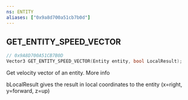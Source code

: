 ```yaml
---
ns: ENTITY
aliases: ["0x9a8d700a51cb7b0d"]
---
```

## GET_ENTITY_SPEED_VECTOR

```c
// 0x9A8D700A51CB7B0D
Vector3 GET_ENTITY_SPEED_VECTOR(Entity entity, bool LocalResult);
```

Get velocity vector of an entity. More info

bLocalResult gives the result in local coordinates to the entity (x=right, y=forward, z=up)

